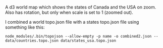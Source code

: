A d3 world map which shows the states of Canada and the USA on zoom. Also has rotation, but only when scale is set to 1 (zoomed out).

I combined a world topo.json file with a states topo.json file using something like this:

    node_modules/.bin/topojson --allow-empty -p name -o combined2.json -- data/countries.topo.json data/states_usa.topo.json
    
